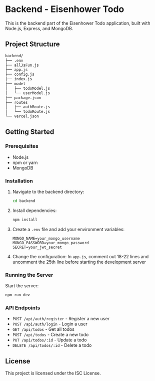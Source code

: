 # Backend - Eisenhower Todo

This is the backend part of the Eisenhower Todo application, built with Node.js, Express, and MongoDB.

## Project Structure

```bash
backend/
├── .env
├── allJsFun.js
├── app.js
├── config.js
├── index.js
├── model
│   ├── todoModel.js
│   └── userModel.js
├── package.json
├── routes
│   ├── authRoute.js
│   └── todoRoute.js
└── vercel.json
```

## Getting Started

### Prerequisites

- Node.js
- npm or yarn
- MongoDB

### Installation

1. Navigate to the backend directory:
    ```sh
    cd backend
    ```

2. Install dependencies:
    ```sh
    npm install
    ```

3. Create a `.env` file and add your environment variables:
    ```env
    MONGO_NAME=your_mongo_username
    MONGO_PASSWORD=your_mongo_password
    SECRET=your_jwt_secret
    ```

4. Change the configuration:
    In `app.js`, comment out 18-22 lines and uncomment the 25th line before starting the development server

### Running the Server

Start the server:
```sh
npm run dev
```

### API Endpoints

- `POST /api/auth/register` - Register a new user
- `POST /api/auth/login` - Login a user
- `GET /api/todos` - Get all todos
- `POST /api/todos` - Create a new todo
- `PUT /api/todos/:id` - Update a todo
- `DELETE /api/todos/:id` - Delete a todo

## License

This project is licensed under the ISC License.